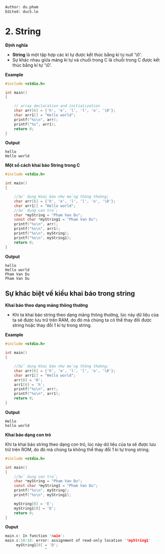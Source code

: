 ```python
Author: du.pham
Edited: duc5.le
```

# 2. String

**Định nghĩa**

- **String** là một tập hợp các kí tự được kết thúc bằng kí tự null '\0'.
- Sự khác nhau giữa mảng kí tự và chuối trong C là chuỗi trong C được kết thúc bằng kí tự '\0'.

**Example**

```c
#include <stdio.h>

int main()
{

    // array declaration and initialization
    char arr[6] = {'h', 'e', 'l', 'l', 'o', '\0'};
    char arr1[] = "Hello world";
	printf("%s\n", arr);
    printf("%s", arr1);
    return 0;
}
```

**Output**

```
hello
Hello world
```

**Một số cách khai báo String trong C**

```c
#include <stdio.h>

int main()
{

    //Sử dụng khai báo như mảng thông thường;
    char arr[6] = {'h', 'e', 'l', 'l', 'o', '\0'};
    char arr1[] = "Hello world";
    //Sử dụng con trỏ;
    char *myString = "Pham Van Du";
    const char *myString1 = "Pham Van Du";
	printf("%s\n", arr);
    printf("%s\n", arr1);
    printf("%s\n", myString);
    printf("%s\n", myString1);
    return 0;
}
```

**Output**

```
hello
Hello world
Pham Van Du
Pham Van Du
```

## Sự khác biệt về kiểu khai báo trong string

**Khai báo theo dạng mảng thông thường**

- Khi ta khai báo string theo dạng mảng thông thường, lúc này dữ liệu của ta sẽ được lưu trữ trên RAM, do đó mà chúng ta có thể thay đổi được string hoặc thay đổi 1 kí tự trong string.

**Example**

```c
#include <stdio.h>

int main()
{

    //Sử dụng khai báo như mảng thông thường;
    char arr[6] = {'h', 'e', 'l', 'l', 'o', '\0'};
    char arr1[] = "Hello world";
    arr[0] = 'H';
    arr1[0] = 'h';
	printf("%s\n", arr);
    printf("%s\n", arr1);
    return 0;
}
```

**Output**

```
Hello
hello world
```

**Khai báo dạng con trỏ**

Khi ta khai báo string theo dạng con trỏ, lúc này dữ liệu của ta sẽ được lưu trữ trên ROM, do đó mà chúng ta không thể thay đổi 1 kí tự trong string.

```c
#include <stdio.h>

int main()
{
    //Sử dụng con trỏ;
    char *myString = "Pham Van Du";
    const char *myString1 = "Pham Van Du";
    printf("%s\n", myString);
    printf("%s\n", myString1);

    myString[0] = 'E';
    myString1[0] = 'D';
    return 0;
}
```

**Ouput**

```c
main.c: In function 'main':
main.c:10:18: error: assignment of read-only location '*myString1'
     myString1[0] = 'D';
                  ^
```
